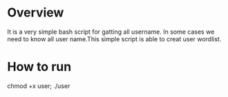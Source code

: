 Overview
=======
It is a very simple bash script for gatting all username.
In some cases we need to know all user name.This simple 
script is able to creat user wordlist.

How to run
==========

chmod +x user;
./user

